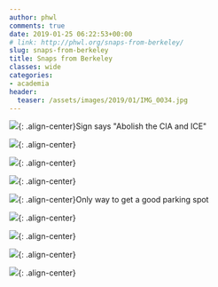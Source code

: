 ```yaml
---
author: phwl
comments: true
date: 2019-01-25 06:22:53+00:00
# link: http://phwl.org/snaps-from-berkeley/
slug: snaps-from-berkeley
title: Snaps from Berkeley
classes: wide
categories:
- academia
header:
  teaser: /assets/images/2019/01/IMG_0034.jpg
---
```



![](/assets/images/2019/01/IMG_0034.jpg){: .align-center}Sign says "Abolish the CIA and ICE"




<!-- more -->



![](/assets/images/2019/01/IMG_0038.jpg){: .align-center}



![](/assets/images/2019/01/IMG_0039.jpg){: .align-center}



![](/assets/images/2019/01/IMG_0041.jpg){: .align-center}



![](/assets/images/2019/01/IMG_0043.jpg){: .align-center}Only way to get a good parking spot



![](/assets/images/2019/01/IMG_0047.jpg){: .align-center}



![](/assets/images/2019/01/IMG_0048.jpg){: .align-center}



![](/assets/images/2019/01/IMG_0055.jpg){: .align-center}



![](/assets/images/2019/01/IMG_0058.jpg){: .align-center}

